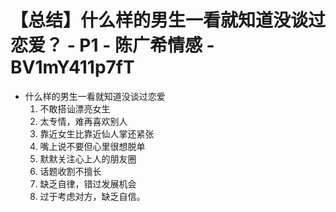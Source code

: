# 【总结】什么样的男生一看就知道没谈过恋爱？ - P1 - 陈广希情感 - BV1mY411p7fT

-   什么样的男生一看就知道没谈过恋爱
    1.  不敢搭讪漂亮女生
    2.  太专情，难再喜欢别人
    3.  靠近女生比靠近仙人掌还紧张
    4.  嘴上说不要但心里很想脱单
    5.  默默关注心上人的朋友圈
    6.  话题收割不擅长
    7.  缺乏自律，错过发展机会
    8.  过于考虑对方，缺乏自信。